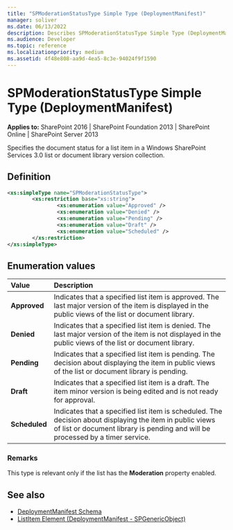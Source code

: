 ```yaml
---
title: "SPModerationStatusType Simple Type (DeploymentManifest)"
manager: soliver
ms.date: 06/13/2022
description: Describes SPModerationStatusType Simple Type (DeploymentManifest) and includes information on enumeration values and additional remarks.
ms.audience: Developer
ms.topic: reference
ms.localizationpriority: medium
ms.assetid: 4f48e808-aa9d-4ea5-8c3e-94024f9f1590
---
```


# SPModerationStatusType Simple Type (DeploymentManifest)

**Applies to:** SharePoint 2016 | SharePoint Foundation 2013 | SharePoint Online | SharePoint Server 2013

Specifies the document status for a list item in a Windows SharePoint Services 3.0 list or document library version collection.

## Definition

```XML
<xs:simpleType name="SPModerationStatusType">
        <xs:restriction base="xs:string">
                <xs:enumeration value="Approved" />
                <xs:enumeration value="Denied" />
                <xs:enumeration value="Pending" />
                <xs:enumeration value="Draft" />
                <xs:enumeration value="Scheduled" />
        </xs:restriction>
</xs:simpleType>

```

## Enumeration values

|**Value**|**Description**|
|:-----|:-----|
|**Approved** <br/> |Indicates that a specified list item is approved. The last major version of the item is displayed in the public views of the list or document library.  <br/> |
|**Denied** <br/> |Indicates that a specified list item is denied. The last major version of the item is not displayed in the public views of the list or document library.  <br/> |
|**Pending** <br/> |Indicates that a specified list item is pending. The decision about displaying the item in public views of the list or document library is pending.  <br/> |
|**Draft** <br/> |Indicates that a specified list item is a draft. The item minor version is being edited and is not ready for approval.  <br/> |
|**Scheduled** <br/> |Indicates that a specified list item is scheduled. The decision about displaying the item in public views of list or document library is pending and will be processed by a timer service.  <br/> |

### Remarks

This type is relevant only if the list has the **Moderation** property enabled.

## See also

- [DeploymentManifest Schema](deploymentmanifest-schema.md)
- [ListItem Element (DeploymentManifest - SPGenericObject)](listitem-element-deploymentmanifestspgenericobject.md)
